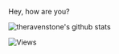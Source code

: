 Hey, how are you?

![theravenstone's github stats](https://github-readme-stats.vercel.app/api?username=theravenstone&show_icons=true&theme=default&include_all_commits=true)

![Views](https://komarev.com/ghpvc/?username=theravenstone&style=for-the-badge)
